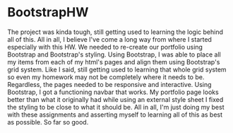 # BootstrapHW
The project was kinda tough, still getting used to learning the logic behind all of this.
All in all, I believe I've come a long way from where I started especially with this HW.
We needed to re-create our portfolio using Bootstrap and Bootstrap's styling. 
Using Bootstrap, I was able to place all my items from each of my html's pages and align them using Bootstrap's grid system.
Like I said, still getting used to learning that whole grid system so even my homework may not be completely where it needs to be.
Regardless, the pages needed to be responsive and interactive.
Using Bootstrap, I got a functioning navbar that works.
My portfolio page looks better than what it originally had while using an external style sheet I fixed the styling to be close to what it should be.
All in all, I'm just doing my best with these assignments and asserting myself to learning all of this as best as possible.
So far so good.
